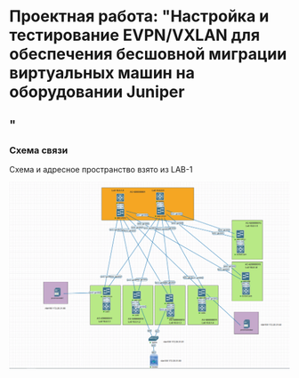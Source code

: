 # Проектная работа: "Настройка и тестирование EVPN/VXLAN для обеспечения бесшовной миграции виртуальных машин на оборудовании Juniper
"
---
### Схема связи
Схема и адресное пространство взято из LAB-1

![img1.png](screenshots/pic1.png)